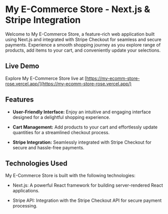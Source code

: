 # My E-Commerce Store - Next.js & Stripe Integration

Welcome to My E-Commerce Store, a feature-rich web application built using Next.js and integrated with Stripe Checkout for seamless and secure payments. Experience a smooth shopping journey as you explore range of products, add items to your cart, and conveniently update your selections.

## Live Demo

Explore My E-Commerce Store live at [https://my-ecomm-store-rose.vercel.app/](https://my-ecomm-store-rose.vercel.app/)

## Features

- **User-Friendly Interface:** Enjoy an intuitive and engaging interface designed for a delightful shopping experience.

- **Cart Management:** Add products to your cart and effortlessly update quantities for a streamlined checkout process.

- **Stripe Integration:** Seamlessly integrated with Stripe Checkout for secure and hassle-free payments.

## Technologies Used

My E-Commerce Store is built with the following technologies:

- Next.js: A powerful React framework for building server-rendered React applications.

- Stripe API: Integration with the Stripe Checkout API for secure payment processing.

